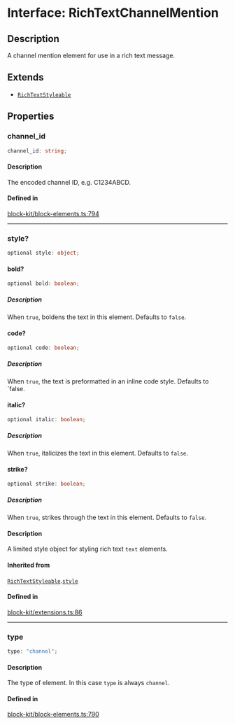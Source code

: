 # Interface: RichTextChannelMention

## Description

A channel mention element for use in a rich text message.

## Extends

- [`RichTextStyleable`](Interface.RichTextStyleable.md)

## Properties

### channel\_id

```ts
channel_id: string;
```

#### Description

The encoded channel ID, e.g. C1234ABCD.

#### Defined in

[block-kit/block-elements.ts:794](https://github.com/slackapi/node-slack-sdk/blob/main/packages/types/src/block-kit/block-elements.ts#L794)

***

### style?

```ts
optional style: object;
```

#### bold?

```ts
optional bold: boolean;
```

##### Description

When `true`, boldens the text in this element. Defaults to `false`.

#### code?

```ts
optional code: boolean;
```

##### Description

When `true`, the text is preformatted in an inline code style. Defaults to `false.

#### italic?

```ts
optional italic: boolean;
```

##### Description

When `true`, italicizes the text in this element. Defaults to `false`.

#### strike?

```ts
optional strike: boolean;
```

##### Description

When `true`, strikes through the text in this element. Defaults to `false`.

#### Description

A limited style object for styling rich text `text` elements.

#### Inherited from

[`RichTextStyleable`](Interface.RichTextStyleable.md).[`style`](Interface.RichTextStyleable.md#style)

#### Defined in

[block-kit/extensions.ts:86](https://github.com/slackapi/node-slack-sdk/blob/main/packages/types/src/block-kit/extensions.ts#L86)

***

### type

```ts
type: "channel";
```

#### Description

The type of element. In this case `type` is always `channel`.

#### Defined in

[block-kit/block-elements.ts:790](https://github.com/slackapi/node-slack-sdk/blob/main/packages/types/src/block-kit/block-elements.ts#L790)
